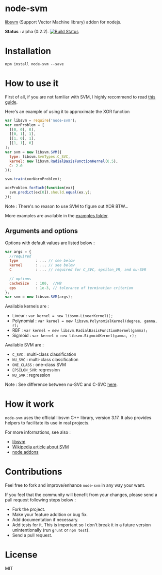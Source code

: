 node-svm
========

[libsvm](http://www.csie.ntu.edu.tw/~cjlin/libsvm/) (Support Vector Machine library) addon for nodejs.

**Status** : alpha (0.2.2).
[![Build Status](https://travis-ci.org/nicolaspanel/node-svm.png)](https://travis-ci.org/nicolaspanel/node-svm)

# Installation

`npm install node-svm --save`

# How to use it
First of all, if you are not familiar with SVM, I highly recommend to read [this guide](http://www.csie.ntu.edu.tw/~cjlin/papers/guide/guide.pdf).

Here's an example of using it to approximate the XOR function
```javascript
var libsvm = require('node-svm');
var xorProblem = [
  [[0, 0], 0],
  [[0, 1], 1],
  [[1, 0], 1],
  [[1, 1], 0]
];
var svm = new libsvm.SVM({
  type: libsvm.SvmTypes.C_SVC,
  kernel: new libsvm.RadialBasisFunctionKernel(0.5),
  C: 2.0
});

svm.train(xorNormProblem);

xorProblem.forEach(function(ex){
  svm.predict(ex[0]).should.equal(ex.y);
});

```
Note : There's no reason to use SVM to figure out XOR BTW...

More examples are available in the [examples folder](https://github.com/nicolaspanel/node-svm/tree/master/examples).

## Arguments and options
Options with default values are listed below : 
```javascript
var args = {
  //required
  type        : ... // see below 
  kernel      : ... // see below
  C           : ... // required for C_SVC, epsilon_VR, and nu-SVR
  
  // options
  cacheSize   : 100,  //MB
  eps         : 1e-3, // tolerance of termination criterion 
};
var svm = new libsvm.SVM(args);
```
Available kernels are  : 
 * Linear     : `var kernel = new libsvm.LinearKernel();`
 * Polynomial : `var kernel = new libsvm.PolynomialKernel(degree, gamma, r);`
 * RBF        : `var kernel = new libsvm.RadialBasisFunctionKernel(gamma);`
 * Sigmoid    : `var kernel = new libsvm.SigmoidKernel(gamma, r);`

Available SVM are : 
 * `C_SVC`      : multi-class classification
 * `NU_SVC`     : multi-class classification
 * `ONE_CLASS`  : one-class SVM  
 * `EPSILON_SVR`: regression
 * `NU_SVR`     : regression

Note : See difference between nu-SVC and C-SVC [here](http://www.csie.ntu.edu.tw/~cjlin/libsvm/faq.html#f411).  

# How it work
`node-svm` uses the official libsvm C++ library, version 3.17. It also provides helpers to facilitate its use in real projects.

For more informations, see also : 
 * [libsvm](http://www.csie.ntu.edu.tw/~cjlin/libsvm/)
 * [Wikipedia article about SVM](https://en.wikipedia.org/wiki/Support_vector_machine)
 * [node addons](http://nodejs.org/api/addons.html)

# Contributions
Feel free to fork and improve/enhance `node-svm` in any way your want.

If you feel that the community will benefit from your changes, please send a pull request following steps below : 
 * Fork the project.
 * Make your feature addition or bug fix.
 * Add documentation if necessary.
 * Add tests for it. This is important so I don't break it in a future version unintentionally (run `grunt` or `npm test`).
 * Send a pull request. 

# License
MIT